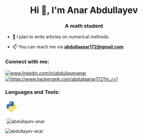 <h1 align="center">Hi 👋, I'm Anar Abdullayev</h1>
<h3 align="center">A math student</h3>

- 📝 I plan to write articles on numerical methods.

- 📫 You can reach me via **abdullaanar172@gmail.com**

<h3 align="left">Connect with me:</h3>
<p align="left">
<a href="https://linkedin.com/in/www.linkedin.com/in/abdullayevanar" target="blank"><img align="center" src="https://raw.githubusercontent.com/rahuldkjain/github-profile-readme-generator/master/src/images/icons/Social/linked-in-alt.svg" alt="www.linkedin.com/in/abdullayevanar" height="30" width="40" /></a>
<a href="https://www.hackerrank.com/https://www.hackerrank.com/abdullaanar172?hr_r=1" target="blank"><img align="center" src="https://raw.githubusercontent.com/rahuldkjain/github-profile-readme-generator/master/src/images/icons/Social/hackerrank.svg" alt="https://www.hackerrank.com/abdullaanar172?hr_r=1" height="30" width="40" /></a>
</p>
<h3 align="left">Languages and Tools:</h3>
<p align="left"> <a href="https://www.python.org" target="_blank" rel="noreferrer"> <img src="https://raw.githubusercontent.com/devicons/devicon/master/icons/python/python-original.svg" alt="python" width="40" height="40"/> </a> </p>

<p>&nbsp;<img align="center" src="https://github-readme-stats.vercel.app/api?username=abdullayev-anar&show_icons=true&locale=en" alt="abdullayev-anar" /></p>
<p align="left"> <img src="https://komarev.com/ghpvc/?username=abdullayev-anar&label=Profile%20views&color=0e75b6&style=flat" alt="abdullayev-anar" /> </p>
